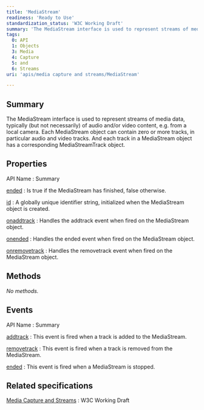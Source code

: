 ```yaml
---
title: 'MediaStream'
readiness: 'Ready to Use'
standardization_status: 'W3C Working Draft'
summary: 'The MediaStream interface is used to represent streams of media data, typically (but not necessarily) of audio and/or video content, e.g. from a local camera. Each MediaStream object can contain zero or more tracks, in particular audio and video tracks. And each track in a MediaStream object has a corresponding MediaStreamTrack object.'
tags:
  0: API
  1: Objects
  3: Media
  4: Capture
  5: and
  6: Streams
uri: 'apis/media capture and streams/MediaStream'

---
```

## Summary

The MediaStream interface is used to represent streams of media data, typically (but not necessarily) of audio and/or video content, e.g. from a local camera. Each MediaStream object can contain zero or more tracks, in particular audio and video tracks. And each track in a MediaStream object has a corresponding MediaStreamTrack object.

## Properties

API Name
:   Summary

[ended](/apis/media_capture_and_streams/MediaStream/ended)
:   Is true if the MediaStream has finished, false otherwise.

[id](/apis/media_capture_and_streams/MediaStream/id)
:   A globally unique identifier string, initialized when the MediaStream object is created.

[onaddtrack](/apis/media_capture_and_streams/MediaStream/onaddtrack)
:   Handles the addtrack event when fired on the MediaStream object.

[onended](/apis/media_capture_and_streams/MediaStream/onended)
:   Handles the ended event when fired on the MediaStream object.

[onremovetrack](/apis/media_capture_and_streams/MediaStream/onremovetrack)
:   Handles the removetrack event when fired on the MediaStream object.

## Methods

*No methods.*

## Events

API Name
:   Summary

[addtrack](/apis/media_capture_and_streams/MediaStream/addtrack)
:   This event is fired when a track is added to the MediaStream.

[removetrack](/apis/media_capture_and_streams/MediaStream/removetrack)
:   This event is fired when a track is removed from the MediaStream.

[ended](/apis/media_capture_and_streams/ended)
:   This event is fired when a MediaStream is stopped.

## Related specifications

[Media Capture and Streams](http://www.w3.org/TR/mediacapture-streams/)
:   W3C Working Draft
